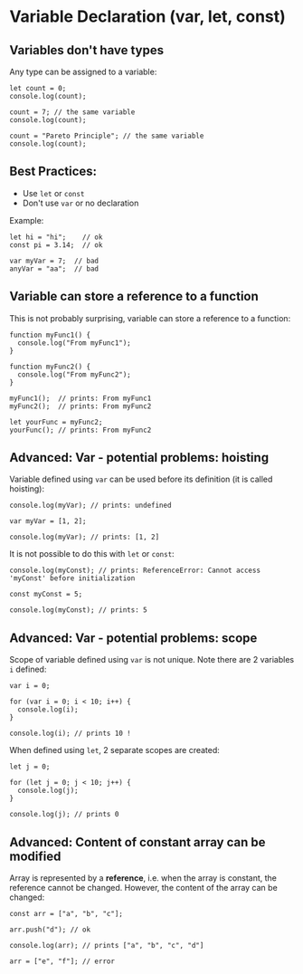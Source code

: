 # Variable Declaration (var, let, const)

## Variables don't have types

Any type can be assigned to a variable:

```
let count = 0;
console.log(count);

count = 7; // the same variable
console.log(count);

count = "Pareto Principle"; // the same variable
console.log(count);
```

## Best Practices:
- Use `let` or `const`
- Don't use `var` or no declaration

Example:
```
let hi = "hi";    // ok
const pi = 3.14;  // ok

var myVar = 7;  // bad
anyVar = "aa";  // bad
```

## Variable can store a reference to a function

This is not probably surprising, variable can store a reference to a function:

```
function myFunc1() {
  console.log("From myFunc1");
}

function myFunc2() {
  console.log("From myFunc2");
}

myFunc1();  // prints: From myFunc1
myFunc2();  // prints: From myFunc2

let yourFunc = myFunc2;
yourFunc(); // prints: From myFunc2
```


## Advanced: Var - potential problems: hoisting

Variable defined using `var` can be used before its definition (it is called hoisting):

```
console.log(myVar); // prints: undefined

var myVar = [1, 2];

console.log(myVar); // prints: [1, 2]
```

It is not possible to do this with `let` or `const`:

```
console.log(myConst); // prints: ReferenceError: Cannot access 'myConst' before initialization

const myConst = 5;

console.log(myConst); // prints: 5
```


## Advanced: Var - potential problems: scope

Scope of variable defined using `var` is not unique. Note there are 2 variables `i` defined:

```
var i = 0;

for (var i = 0; i < 10; i++) {
  console.log(i);
}

console.log(i); // prints 10 !
```

When defined using `let`, 2 separate scopes are created:

```
let j = 0;

for (let j = 0; j < 10; j++) {
  console.log(j);
}

console.log(j); // prints 0
```

## Advanced: Content of constant array can be modified

Array is represented by a **reference**, i.e. when the array is constant, the reference cannot be changed.
However, the content of the array can be changed:

```
const arr = ["a", "b", "c"];

arr.push("d"); // ok

console.log(arr); // prints ["a", "b", "c", "d"]

arr = ["e", "f"]; // error
```
